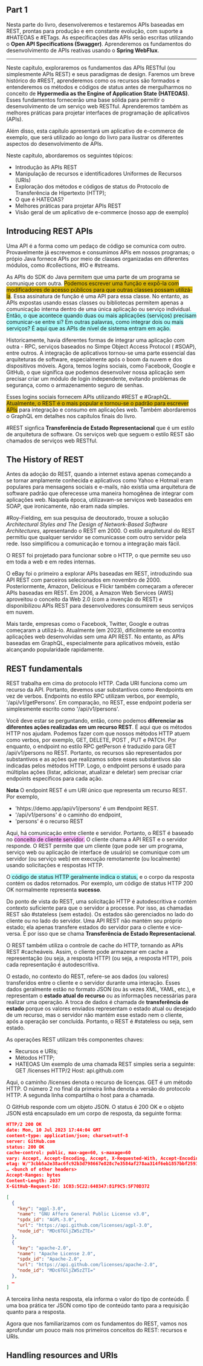 ## Part 1
Nesta parte do livro,  desenvolveremos e testaremos APIs baseadas em REST, prontas para produção e em constante evolução, com suporte a #HATEOAS e #ETags. As especificações das APIs serão escritas utilizando o **Open API Specifications (Swagger)**. Aprenderemos os fundamentos do desenvolvimento de APIs reativas usando o **Spring WebFlux**.

---
Neste capítulo, exploraremos os fundamentos das APIs RESTful (ou simplesmente APIs REST) e seus paradigmas de design. Faremos um breve histórico do #REST, aprenderemos como os recursos são formados e entenderemos os métodos e códigos de status antes de mergulharmos no conceito de **Hypermedia as the Engine of Application State (HATEOAS)**. Esses fundamentos fornecerão uma base sólida para permitir o desenvolvimento de um serviço web RESTful. Aprenderemos também as melhores práticas para projetar interfaces de programação de aplicativos (APIs).

Além disso, esta capítulo apresentará um aplicativo de e-commerce de exemplo, que será utilizado ao longo do livro para ilustrar os diferentes aspectos do desenvolvimento de APIs.

Neste capítulo, abordaremos os seguintes tópicos:
- Introdução às APIs REST
- Manipulação de recursos e identificadores Uniformes de Recursos (URIs)
- Exploração dos métodos e códigos de status do Protocolo de Transferência de Hipertexto (HTTP);
- O que é HATEOAS?
- Melhores práticas para projetar APIs REST
- Visão geral de um aplicativo de e-commerce (nosso app de exemplo)

## Introducing REST APIs
Uma API é a forma como um pedaço de código se comunica com outro. Provavelmente já escrevemos e consumimos APIs em nossos programas; o própio Java fornece APIs por meio de classes organizadas em diferentes módulos, como #collections, #IO e #streams.

As APIs do SDK do Java permitem que uma parte de um programa se comunique com outra. <span style="background:#d4b106">Podemos escrever uma função e expô-la com modificadores de acesso públicos para que outras classes possam utilizá-la</span>. Essa assinatura de função é uma API para essa classe. No entanto, as APIs expostas usando essas classes ou bibliotecas permitem apenas a comunicação interna dentro de uma única aplicação ou serviço individual. <span style="background:#b1ffff">Então, o que acontece quando duas ou mais aplicações (serviços) precisam comunicar-se entre si? Em outras palavras, como integrar dois ou mais serviços? É aqui que as APIs de nível de sistema entram em ação. </span>

Historicamente, havia diferentes formas de integrar uma aplicação com outra - RPC, serviços baseados no Simpe Object Access Protocol ( #SOAP), entre outros. A integração de aplicativos tornou-se uma parte essencial das arquiteturas de software, especialmente após o boom da nuvem e dos dispositivos móveis. Agora, temos logins sociais, como Facebook, Google e GitHub, o que significa que podemos desenvolver nossa aplicação sem precisar criar um módulo de login independente, evitando problemas de segurança, como o armazenamento seguro de senhas. 

Esses logins sociais fornecem APIs utilizando #REST e #GraphQL. <span style="background:#d4b106">Atualmente, o REST é o mais popular e tornou-se o padrão para escrever APIs</span> para integração e consumo em aplicações web. Também abordaremos o GraphQL em detalhes nos capítulos finais do livro.

#REST signfica **Transferência de Estado Representacional**  que é um estilo de arquitetura de software. Os serviços web que seguem o estilo REST são chamados de serviços web RESTful.

## The History of REST
Antes da adoção do REST, quando a internet estava apenas começando a se tornar amplamente conhecida e aplicativos como Yahoo e Hotmail eram populares para mensagens sociais e e-mails, não existia uma arquitetura de software padrão que oferecesse uma maneira homogênea de integrar com aplicações web. Naquela época, utilizavam-se serviços web baseados em SOAP, que ironicamente, não eram nada simples.

#Roy-Fielding, em sua pesquisa de deoutorado, trouxe a solução *Architectural Styles and The Design of Network-Based Software Architectures*, apresentando o REST em 2000. O estilo arquitetural do REST permitiu que qualquer servidor se comunicasse com outro servidor pela rede. Isso simplificou a comunicação  e tornou a integração mais fácil.

O REST foi projetado para funcionar sobre o HTTP, o que permite seu uso em toda a web e em redes internas.

O eBay foi o primeiro a explorar APIs baseadas em REST, introduzindo sua API REST com parceiros selecionados em novembro de 2000.  Posteriormente, Amazon, Delicious e Flickr também começaram a oferecer APIs baseadas em REST. Em 2006, a Amazon Web Services (AWS) aproveitou o conceito da Web 2.0 (com a invenção do REST) e disponibilizou APIs REST para desenvolvedores consumirem seus serviços em nuvem.

Mais tarde, empresas como o Facebook, Twitter, Google e outras começaram a utilizá-lo. Atualmente (em 2023), dificilmente se encontra aplicações web desenvolvidas sem uma API REST. No entanto, as APIs baseadas em GraphQL, especialmente para aplicativos móveis, estão alcançando popularidade rapidamente.

## REST fundamentals
REST trabalha em cima do protocolo HTTP.  Cada URI funciona como um recurso da API. Portanto, devemos usar substantivos como #endpoints em vez de verbos. Endpoints no estilo RPC utilizam verbos, por exemplo, '/api/v1/getPersons'. Em comparação, no REST, esse endpoint poderia ser simplesmente escrito como '/api/v1/persons'.

Você deve estar se perguntando, então, como podemos **diferenciar as diferentes ações realizadas em um recurso REST**. É aqui que os métodos HTTP nos ajudam. Podemos fazer com que nossos métodos HTTP atuem como verbos, por exemplo, GET, DELETE, POST , PUT e PATCH. Por enquanto, o endpoint no estilo RPC getPerson é traduzido para GET /api/v1/persons no REST.
Portanto, os recursos são representados por substantivos e as ações que realizamos sobre esses substantivos são indicadas pelos métodos HTTP.
Logo, o endpoint persons é usado para múltiplas ações (listar, adicionar, atualizar e deletar) sem precisar criar endpoints específicos para cada ação. 

**Nota**
O endpoint REST é um URI único que representa um recurso REST. Por exemplo, 
- 'hhtps://demo.app/api/v1/persons' é um #endpoint REST. 
- '/api/v1/persons' é o caminho do endpoint, 
- 'persons' é o recurso REST

Aqui, há comunicação entre cliente e servidor. Portanto, o REST é baseado no <span style="background:#fdbfff">conceito de cliente servidor.</span>  O cliente chama a API REST e o servidor responde. O REST permite que um cliente (que pode ser um programa, serviço web ou aplicação de interface de usuário) se comunique com um servidor (ou serviço web) em execução remotamente (ou localmente) usando solicitações e respostas HTTP. 

O<span style="background:#b1ffff"> código de status HTTP geralmente indica o status,</span> e o corpo da resposta contém os dados retornados. Por exemplo, um código de status HTTP 200 OK normalmente representa **sucesso**.

Do ponto de vista do REST, uma solicitação HTTP é autodescritiva e contém contexto suficiente para que o servidor a processe. Por isso, as chamadas REST são #stateless (sem estado). Os estados são gerenciados no lado do cliente ou no lado do servidor.  Uma API REST não mantém seu próprio estado; ela apenas transfere estados do servidor para o cliente e vice-versa. É por isso que se chama **Transferência de Estado Representacional**.

O REST também utiliza o controle de cache do HTTP, tornando as APIs REST #cacheáveis. Assim, o cliente pode armazenar em cache a representação (ou seja, a resposta HTTP) (ou seja, a resposta HTTP), pois cada representação é autodescritiva.

O estado, no contexto do REST, refere-se aos dados (ou valores) transferidos entre o cliente e o servidor durante uma interação. Esses dados geralmente estão no formato JSON (ou às vezes XML, YAML, etc.), e representam o **estado atual do recurso** ou as informações necessárias para realizar uma operação. A troca de dados é chamada de **transferência de estado** porque os valores enviados representam o estado atual ou desejado de um recurso, mas o servidor não mantém esse estado nem o cliente, após a operação ser concluída. Portanto, o REST é #stateless ou seja, sem estado. 

As operações REST utilizam três componentes chaves:
- Recursos e URIs;
- Métodos HTTP;
- HATEOAS
Um exemplo de uma chamada REST simples seria a seguinte:
GET /licenses HTTP/2
Host: api.github.com

Aqui, o caminho /licenses denota o recurso de licenças. GET é um método HTTP. O número 2 no final da primeira linha denota a versão do protocolo HTTP. A segunda linha compartilha o host para a chamada.

O GitHub responde com um objeto JSON. O status é 200 OK e o objeto JSON está encapsulado em um corpo de resposta, da seguinte forma:
```JSON
HTTP/2 200 OK
date: Mon, 10 Jul 2023 17:44:04 GMT
content-type: application/json; charset=utf-8
server: GitHub.com
status: 200 OK
cache-control: public, max-age=60, s-maxage=60
vary: Accept, Accept-Encoding, Accept, X-Requested-With, Accept-Encoding
etag: W/"3cbb5a2e38ac6fc92b3d798667e828c7e3584af278aa314f6eb1857bbf2593ba"
… <bunch of other headers>
Accept-Ranges: bytes
Content-Length: 2037
X-GitHub-Request-Id: 1C03:5C22:640347:81F9C5:5F70D372

[
  {
    "key": "agpl-3.0",
    "name": "GNU Affero General Public License v3.0",
    "spdx_id": "AGPL-3.0",
    "url": "https://api.github.com/licenses/agpl-3.0",
    "node_id": "MDc6TGljZW5zZTE="
  },
  {
    "key": "apache-2.0",
    "name": "Apache License 2.0",
    "spdx_id": "Apache-2.0",
    "url": "https://api.github.com/licenses/apache-2.0",
    "node_id": "MDc6TGljZW5zZTI="
  },
  …
]

```
A terceira linha nesta resposta, ela informa o valor do tipo de conteúdo. É uma boa prática ter JSON como tipo de conteúdo tanto para a requisição quanto para a resposta.

Agora que nos familiarizamos com os fundamentos do REST, vamos nos aprofundar um pouco mais nos primeiros conceitos do REST: recursos e URIs.

## Handling resources and URIs
